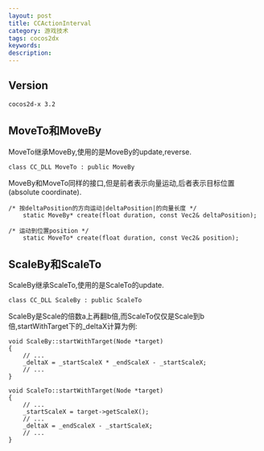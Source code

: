```yaml
---
layout: post
title: CCActionInterval
category: 游戏技术
tags: cocos2dx
keywords: 
description: 
---
```


## Version

```
cocos2d-x 3.2
```

## MoveTo和MoveBy

MoveTo继承MoveBy,使用的是MoveBy的update,reverse.

```
class CC_DLL MoveTo : public MoveBy
```

MoveBy和MoveTo同样的接口,但是前者表示向量运动,后者表示目标位置(absolute coordinate).

```
/* 按deltaPosition的方向运动|deltaPosition|的向量长度 */
    static MoveBy* create(float duration, const Vec2& deltaPosition);

/* 运动到位置position */
    static MoveTo* create(float duration, const Vec2& position);

```

## ScaleBy和ScaleTo

ScaleBy继承ScaleTo,使用的是ScaleTo的update.

```
class CC_DLL ScaleBy : public ScaleTo
```

ScaleBy是Scale的倍数a上再翻b倍,而ScaleTo仅仅是Scale到b倍,startWithTarget下的_deltaX计算为例:

```
void ScaleBy::startWithTarget(Node *target)
{
	// ...
    _deltaX = _startScaleX * _endScaleX - _startScaleX;
    // ...    
}

void ScaleTo::startWithTarget(Node *target)
{
	// ...
    _startScaleX = target->getScaleX();
    // ...
    _deltaX = _endScaleX - _startScaleX;
    // ...
}
```

